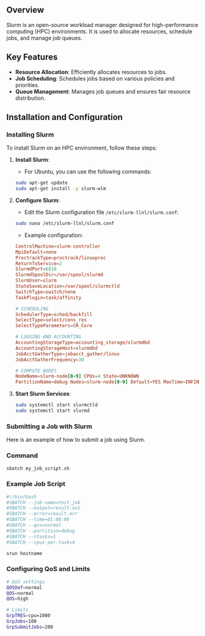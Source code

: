 ## Overview
Slurm is an open-source workload manager designed for high-performance computing (HPC) environments. It is used to allocate resources, schedule jobs, and manage job queues.

## Key Features
- **Resource Allocation**: Efficiently allocates resources to jobs.
- **Job Scheduling**: Schedules jobs based on various policies and priorities.
- **Queue Management**: Manages job queues and ensures fair resource distribution.

## Installation and Configuration

### Installing Slurm
To install Slurm on an HPC environment, follow these steps:

1. **Install Slurm**:
    - For Ubuntu, you can use the following commands:
    ```sh
    sudo apt-get update
    sudo apt-get install -y slurm-wlm
    ```

2. **Configure Slurm**:
    - Edit the Slurm configuration file `/etc/slurm-llnl/slurm.conf`:
    ```sh
    sudo nano /etc/slurm-llnl/slurm.conf
    ```

    - Example configuration:
    ```conf
    ControlMachine=slurm-controller
    MpiDefault=none
    ProctrackType=proctrack/linuxproc
    ReturnToService=2
    SlurmdPort=6818
    SlurmdSpoolDir=/var/spool/slurmd
    SlurmUser=slurm
    StateSaveLocation=/var/spool/slurmctld
    SwitchType=switch/none
    TaskPlugin=task/affinity

    # SCHEDULING
    SchedulerType=sched/backfill
    SelectType=select/cons_res
    SelectTypeParameters=CR_Core

    # LOGGING AND ACCOUNTING
    AccountingStorageType=accounting_storage/slurmdbd
    AccountingStorageHost=slurmdbd
    JobAcctGatherType=jobacct_gather/linux
    JobAcctGatherFrequency=30

    # COMPUTE NODES
    NodeName=slurm-node[0-9] CPUs=4 State=UNKNOWN
    PartitionName=debug Nodes=slurm-node[0-9] Default=YES MaxTime=INFINITE State=UP
    ```

3. **Start Slurm Services**:
    ```sh
    sudo systemctl start slurmctld
    sudo systemctl start slurmd
    ```

### Submitting a Job with Slurm
Here is an example of how to submit a job using Slurm.

### Command
```sh
sbatch my_job_script.sh
```

### Example Job Script
```bash
#!/bin/bash
#SBATCH --job-name=test_job
#SBATCH --output=result.out
#SBATCH --error=result.err
#SBATCH --time=01:00:00
#SBATCH --qos=normal
#SBATCH --partition=debug
#SBATCH --ntasks=1
#SBATCH --cpus-per-task=4

srun hostname
```

### Configuring QoS and Limits
```bash
# QoS settings
QOSDef=normal
QOS=normal
QOS=high

# Limits
GrpTRES=cpu=1000
GrpJobs=100
GrpSubmitJobs=200
```